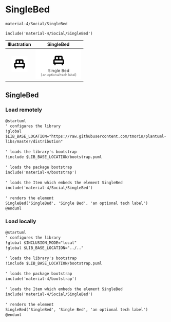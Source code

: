 # SingleBed


```text
material-4/Social/SingleBed
```

```text
include('material-4/Social/SingleBed')
```



| Illustration | SingleBed |
| :---: | :---: |
| ![illustration for Illustration](../../material-4/Social/SingleBed.png) | ![illustration for SingleBed](../../material-4/Social/SingleBed.Local.png) |




## SingleBed

### Load remotely
```plantuml
@startuml
' configures the library
!global $LIB_BASE_LOCATION="https://raw.githubusercontent.com/tmorin/plantuml-libs/master/distribution"

' loads the library's bootstrap
!include $LIB_BASE_LOCATION/bootstrap.puml

' loads the package bootstrap
include('material-4/bootstrap')

' loads the Item which embeds the element SingleBed
include('material-4/Social/SingleBed')

' renders the element
SingleBed('SingleBed', 'Single Bed', 'an optional tech label')
@enduml
```

### Load locally
```plantuml
@startuml
' configures the library
!global $INCLUSION_MODE="local"
!global $LIB_BASE_LOCATION="../.."

' loads the library's bootstrap
!include $LIB_BASE_LOCATION/bootstrap.puml

' loads the package bootstrap
include('material-4/bootstrap')

' loads the Item which embeds the element SingleBed
include('material-4/Social/SingleBed')

' renders the element
SingleBed('SingleBed', 'Single Bed', 'an optional tech label')
@enduml
```

